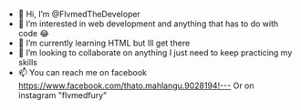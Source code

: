 - 👋 Hi, I’m @FlvmedTheDeveloper
- 👀 I’m interested in web development and anything that has to do with code 😂
- 🌱 I’m currently learning HTML but Ill get there
- 💞️ I’m looking to collaborate on anything I just need to keep practicing my skills
- 📫 You can reach me on facebook https://www.facebook.com/thato.mahlangu.9028194!---
 Or on instagram "flvmedfury"

